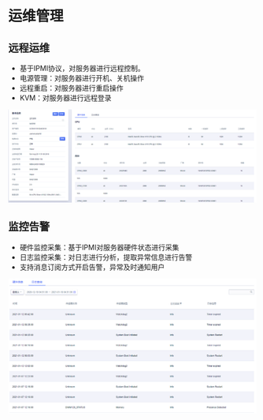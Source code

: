 # 运维管理

## 远程运维
* 基于IPMI协议，对服务器进行远程控制。
* 电源管理：对服务器进行开机、关机操作
* 远程重启：对服务器进行重启操作
* KVM：对服务器进行远程登录

![远程运维](/image/it_operation.png)

## 监控告警
* 硬件监控采集：基于IPMI对服务器硬件状态进行采集
* 日志监控采集：对日志进行分析，提取异常信息进行告警
* 支持消息订阅方式开启告警，异常及时通知用户

![监控告警](/image/monitoring.png)